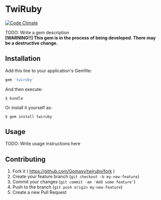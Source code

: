 # TwiRuby
[![Code Climate](https://img.shields.io/codeclimate/github/Gomasy/twiruby.svg?style=flat)](https://codeclimate.com/github/Gomasy/twiruby)

TODO: Write a gem description  
**[WARNING!!] This gem is in the process of being developed. There may be a destructive change.**

## Installation

Add this line to your application's Gemfile:

```ruby
gem 'twiruby'
```

And then execute:

    $ bundle

Or install it yourself as:

    $ gem install twiruby

## Usage

TODO: Write usage instructions here

## Contributing

1. Fork it ( https://github.com/Gomasy/twiruby/fork )
2. Create your feature branch (`git checkout -b my-new-feature`)
3. Commit your changes (`git commit -am 'Add some feature'`)
4. Push to the branch (`git push origin my-new-feature`)
5. Create a new Pull Request
